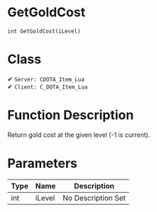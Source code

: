 # GetGoldCost
```
int GetGoldCost(iLevel)
```
# Class
✔ `Server: CDOTA_Item_Lua`  
✔ `Client: C_DOTA_Item_Lua`  

# Function Description
Return gold cost at the given level (-1 is current).
# Parameters
Type|Name|Description
--|--|--
int|iLevel|No Description Set
